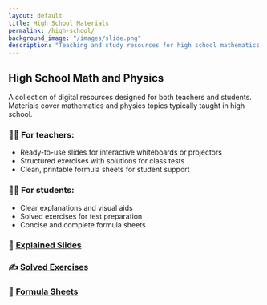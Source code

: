 ```yaml
---
layout: default
title: High School Materials
permalink: /high-school/
background_image: "/images/slide.png"
description: "Teaching and study resources for high school mathematics and physics: slides, solved exercises and formula sheets."
---
```


## High School Math and Physics

A collection of digital resources designed for both teachers and students. Materials cover mathematics and physics topics typically taught in high school.

### 👩‍🏫 For teachers:
- Ready-to-use slides for interactive whiteboards or projectors
- Structured exercises with solutions for class tests
- Clean, printable formula sheets for student support

### 🧑‍🎓 For students:
- Clear explanations and visual aids
- Solved exercises for test preparation
- Concise and complete formula sheets

### 📘 [Explained Slides](/high-school/explained-slides/)
### ✍️ [Solved Exercises](/high-school/solved-exercises/)
### 📑 [Formula Sheets](/high-school/formula-sheets/)


